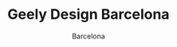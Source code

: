 ---
layout: gallery
lang: cn
title: Geely Design Barcelona
permalink: /cn/geely-design-barcelona/

subtitle: Barcelona

standard:
  title: Geely Design Barcelona
  text: 我们的巴塞罗那设计工作室正在打造全新一代伦敦出租车，既保持伦敦出租车的原始设计元素，又新增大量创意让该标志性车型换颜一新。

portfolio: [
  {
    type: image,
    image: gallery/barcelona/gallery_barcelona_01.jpg
  },
  {
    type: image,
    image: gallery/barcelona/gallery_barcelona_02.jpg
  },
  {
    type: quote,
    text: '即使从车身布置角度来看，厢式车的外形是最合理的设计，但它绝不能看着像一辆厢式车。',
    name: 'David Ancona'
  },
  {
    type: image,
    image: gallery/barcelona/gallery_barcelona_03.jpg
  },
  {
    type: image,
    image: gallery/barcelona/gallery_barcelona_04.jpg
  },
  {
    type: quote,
    text: '多样性真的非常重要。汽车设计可以变得很狭隘——你很容易就忽略了那些比解决通风口倒角大小更为重要的设计问题。',
    name: 'David Ancona'
  },
  {
    type: image,
    image: gallery/barcelona/gallery_barcelona_05.jpg
  }
]
---